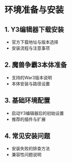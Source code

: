 # 环境准备与安装

## 1. Y3编辑器下载安装
- 官方下载地址与版本选择
- 安装流程与注意事项

## 2. 魔兽争霸3本体准备
- 支持的War3版本说明
- 本体安装与路径设置

## 3. 基础环境配置
- 启动Y3编辑器后的初始设置
- 推荐的插件与扩展

## 4. 常见安装问题
- 安装失败的排查方法
- 兼容性问题说明